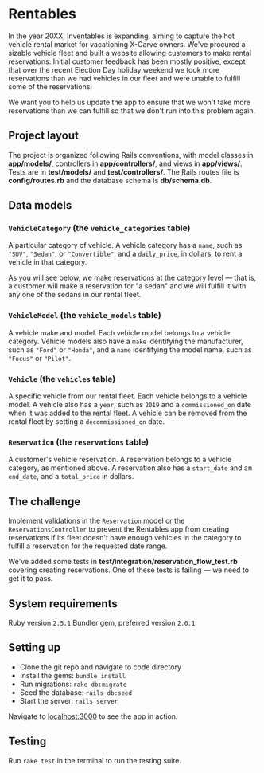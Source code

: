 # Rentables

In the year 20XX, Inventables is expanding, aiming to capture the hot vehicle rental market for vacationing X-Carve owners. We've procured a sizable vehicle fleet and built a website allowing customers to make rental reservations. Initial customer feedback has been mostly positive, except that over the recent Election Day holiday weekend we took more reservations than we had vehicles in our fleet and were unable to fulfill some of the reservations!

We want you to help us update the app to ensure that we won't take more reservations than we can fulfill so that we don't run into this problem again.

## Project layout

The project is organized following Rails conventions, with model classes in **app/models/**, controllers in **app/controllers/**, and views in **app/views/**. Tests are in **test/models/** and **test/controllers/**. The Rails routes file is **config/routes.rb** and the database schema is **db/schema.db**.

## Data models

### `VehicleCategory` (the `vehicle_categories` table)

A particular category of vehicle. A vehicle category has a `name`, such as `"SUV"`, `"Sedan"`, or `"Convertible"`, and a `daily_price`, in dollars, to rent a vehicle in that category.

As you will see below, we make reservations at the category level — that is, a customer will make a reservation for "a sedan" and we will fulfill it with any one of the sedans in our rental fleet.

### `VehicleModel` (the `vehicle_models` table)

A vehicle make and model. Each vehicle model belongs to a vehicle category. Vehicle models also have a `make` identifying the manufacturer, such as `"Ford"` or `"Honda"`, and a `name` identifying the model name, such as `"Focus"` or `"Pilot"`.

### `Vehicle` (the `vehicles` table)

A specific vehicle from our rental fleet. Each vehicle belongs to a vehicle model. A vehicle also has a `year`, such as `2019` and a `commissioned_on` date when it was added to the rental fleet. A vehicle can be removed from the rental fleet by setting a `decommissioned_on` date.

### `Reservation` (the `reservations` table)

A customer's vehicle reservation. A reservation belongs to a vehicle category, as mentioned above. A reservation also has a `start_date` and an `end_date`, and a `total_price` in dollars.

## The challenge

Implement validations in the `Reservation` model or the `ReservationsController` to prevent the Rentables app from creating reservations if its fleet doesn't have enough vehicles in the category to fulfill a reservation for the requested date range.

We've added some tests in **test/integration/reservation_flow_test.rb** covering creating reservations. One of these tests is failing — we need to get it to pass.

## System requirements
Ruby version `2.5.1`
Bundler gem, preferred version `2.0.1`

## Setting up
- Clone the git repo and navigate to code directory
- Install the gems: `bundle install`
- Run migrations: `rake db:migrate`
- Seed the database: `rails db:seed`
- Start the server: `rails server`

Navigate to [localhost:3000](http://localhost:3000) to see the app in action.

## Testing
Run `rake test` in the terminal to run the testing suite.
